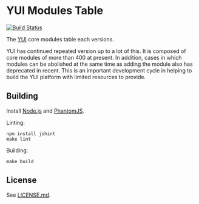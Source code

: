 # YUI Modules Table

[![Build Status](https://travis-ci.org/okuryu/yui-modules-table.svg?branch=gh-pages)](https://travis-ci.org/okuryu/yui-modules-table)

The [YUI](http://yuilibrary.com/) core modules table each versions.

YUI has continued repeated version up to a lot of this. It is composed of core
modules of more than 400 at present. In addition, cases in which modules can be
abolished at the same time as adding the module also has deprecated in recent.
This is an important development cycle in helping to build the YUI platform
with limited resources to provide.

## Building 

Install [Node.js](http://nodejs.org/) and [PhantomJS](http://phantomjs.org/).

Linting:

```
npm install jshint
make lint
```

Building:

```
make build
```

## License

See [LICENSE.md](https://github.com/okuryu/yui-modules-table/blob/gh-pages/LICENSE.md).
